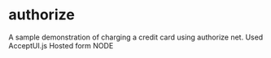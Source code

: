 # authorize
A sample demonstration of charging a credit card using authorize net. 
Used AcceptUI.js
Hosted form
NODE
